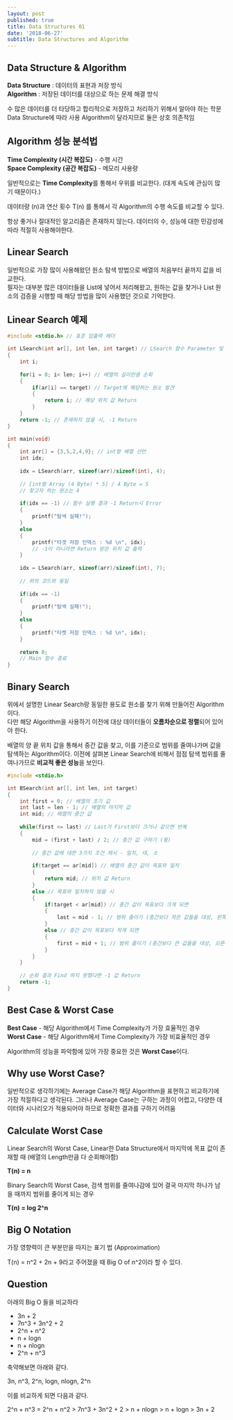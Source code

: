 ```yaml
---
layout: post
published: true
title: Data Structures 01
date: '2018-06-27'
subtitle: Data Structures and Algorithm
---
```

## Data Structure & Algorithm

**Data Structure** : 데이터의 표현과 저장 방식  
**Algorithm** : 저장된 데이터를 대상으로 하는 문제 해결 방식

수 많은 데이터를 더 타당하고 합리적으로 저장하고 처리하기 위해서 알아야 하는 학문  
Data Structure에 따라 사용 Algorithm이 달라지므로 둘은 상호 의존적임  

  
## Algorithm 성능 분석법

**Time Complexity (시간 복잡도)** - 수행 시간  
**Space Complexity (공간 복잡도)** - 메모리 사용량  

일반적으로는 **Time Complexity**를 통해서 우위를 비교한다. (대게 속도에 관심이 많기 때문이다.)

데이터량 (n)과 연산 횟수 T(n) 를 통해서 각 Algorithm의 수행 속도를 비교할 수 있다.  

항상 좋거나 절대적인 알고리즘은 존재하지 않는다. 데이터의 수, 성능에 대한 민감성에 따라 적절히 사용해야한다.


## Linear Search

일반적으로 가장 많이 사용해왔던 원소 탐색 방법으로 배열의 처음부터 끝까지 값을 비교한다.  
필자는 대부분 많은 데이터들을 List에 넣어서 처리해왔고, 원하는 값을 찾거나 List 원소의 검증을 시행할 때 해당 방법을 많이 사용했던 것으로 기억한다.  

## Linear Search 예제

```c
#include <stdio.h> // 표준 입출력 헤더

int LSearch(int ar[], int len, int target) // LSearch 함수 Parameter 및 Return 값 설정
{
	int i;
	
	for(i = 0; i< len; i++) // 배열의 길이만큼 순회
	{
		if(ar[i] == target) // Target에 해당하는 원소 발견
		{
			return i; // 해당 위치 값 Return
		}
	}
	return -1; // 존재하지 않을 시, -1 Return
}

int main(void)
{
	int arr[] = {3,5,2,4,9}; // int형 배열 선언
	int idx;
	
	idx = LSearch(arr, sizeof(arr)/sizeof(int), 4);
  
  	// [int형 Array (4 Byte) * 5] / 4 Byte = 5
  	// 찾고자 하는 원소는 4
	
	if(idx == -1) // 함수 실행 결과 -1 Return시 Error
	{
		printf("탐색 실패!");
	}
	else
	{
		printf("타겟 저장 인덱스 : %d \n", idx);
      	// -1이 아니라면 Return 받은 위치 값 출력
	} 
	
	idx = LSearch(arr, sizeof(arr)/sizeof(int), 7);
  
  	// 위의 코드와 동일
	
	if(idx == -1)
	{
		printf("탐색 실패!");
	}
	else
	{
		printf("타켓 저장 인덱스 : %d \n", idx);
	}
	
	return 0;
  	// Main 함수 종료
}
```

  
## Binary Search

위에서 설명한 Linear Search랑 동일한 용도로 원소를 찾기 위해 만들어진 Algorithm이다.  
다만 해당 Algorithm을 사용하기 이전에 대상 데이터들이 **오름차순으로 정렬**되어 있어야 한다.  

배열의 양 끝 위치 값을 통해서 중간 값을 찾고, 이를 기준으로 범위를 줄여나가며 값을 탐색하는 Algorithm이다.
이전에 살펴본 Linear Search에 비해서 점점 탐색 범위를 줄여나가므로 **비교적 좋은 성능**을 보인다.

```c
#include <stdio.h>

int BSearch(int ar[], int len, int target)
{
	int first = 0; // 배열의 초기 값 
	int last = len - 1; // 배열의 마지막 값
	int mid; // 배열의 중간 값
	
	while(first <= last) // Last가 First보다 크거나 같으면 반복
	{
		mid = (first + last) / 2; // 중간 값 구하기 (몫)
		
      	// 중간 값에 대한 3가지 조건 제시 - 일치, 대, 소
      
		if(target == ar[mid]) // 배열의 중간 값이 목표와 일치
		{
			return mid; // 위치 값 Return
		}
		else // 목표와 일치하지 않을 시
		{
			if(target < ar[mid]) // 중간 값이 목표보다 크게 되면
			{
				last = mid - 1; // 범위 줄이기 (중간보다 작은 값들을 대상, 왼쪽)
			}
			else // 중간 값이 목표보다 작게 되면
			{
				first = mid + 1; // 범위 줄이기 (중간보다 큰 값들을 대상, 오른쪽)
			}
        }
	}
  
  	// 순회 결과 Find 하지 못했다면 -1 값 Return
  	return -1;
}
```

## Best Case & Worst Case

**Best Case** - 해당 Algorithm에서 Time Complexity가 가장 효율적인 경우   
**Worst Case** - 해당 Algorithm에서 Time Complexity가 가장 비효율적인 경우  

Algorithm의 성능을 파악함에 있어 가장 중요한 것은 **Worst Case**이다.


## Why use Worst Case?

일반적으로 생각하기에는 Average Case가 해당 Algorithm을 표현하고 비교하기에 가장 적절하다고 생각된다.
그러나 Average Case는 구하는 과정이 어렵고, 다양한 데이터와 시나리오가 적용되어야 하므로 정확한 결과를 구하기 어려움

## Calculate Worst Case

Linear Search의 Worst Case, Linear한 Data Structure에서 마지막에 목표 값이 존재할 때 (배열의 Length만큼 다 순회해야함)

**T(n) = n**

Binary Search의 Worst Case, 검색 범위를 줄여나감에 있어 결국 마지막 하나가 남을 때까지 범위를 줄이게 되는 경우

**T(n) = log 2^n**


## Big O Notation

가장 영향력이 큰 부분만을 따지는 표기 법 (Approximation)  

T(n) = n^2 + 2n + 9라고 주어졌을 때 Big O of n^2이라 할 수 있다.

## Question

아래의 Big O 들을 비교하라

- 3n + 2
- 7n^3 + 3n^2 + 2
- 2^n + n^2
- n + logn
- n + nlogn
- 2^n + n^3

축약해보면 아래와 같다.

3n, n^3, 2^n, logn, nlogn, 2^n

이를 비교하게 되면 다음과 같다.

2^n + n^3 = 2^n + n^2 > 7n^3 + 3n^2 + 2 > n + nlogn > n + logn > 3n + 2
